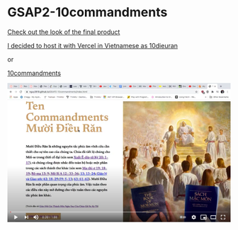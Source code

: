 # GSAP2-10commandments

[Check out the look of the final product](https://nguy2819.github.io/GSAP2-10commandments/)

[I decided to host it with Vercel in Vietnamese as 10dieuran](10dieuran.vercel.app)

or

[10commandments](10commandments.vercel.app)


[![image](https://github.com/nguy2819/GSAP2-10commandments/blob/master/images/Screen%20Shot%202021-02-20%20at%2012.32.22%20PM.png)](https://youtu.be/JvL5lzjvZBQ "gsap2")
